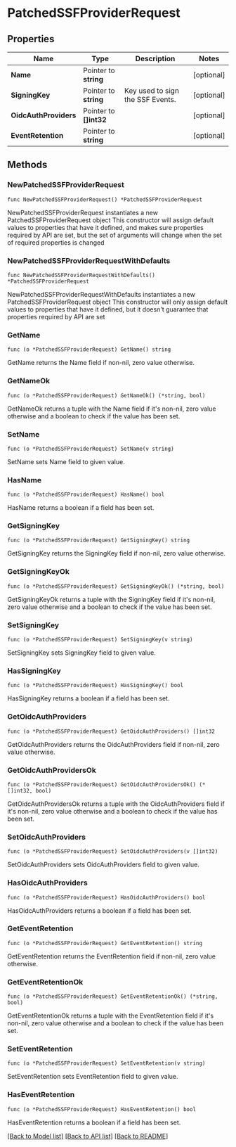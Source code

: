 # PatchedSSFProviderRequest

## Properties

Name | Type | Description | Notes
------------ | ------------- | ------------- | -------------
**Name** | Pointer to **string** |  | [optional] 
**SigningKey** | Pointer to **string** | Key used to sign the SSF Events. | [optional] 
**OidcAuthProviders** | Pointer to **[]int32** |  | [optional] 
**EventRetention** | Pointer to **string** |  | [optional] 

## Methods

### NewPatchedSSFProviderRequest

`func NewPatchedSSFProviderRequest() *PatchedSSFProviderRequest`

NewPatchedSSFProviderRequest instantiates a new PatchedSSFProviderRequest object
This constructor will assign default values to properties that have it defined,
and makes sure properties required by API are set, but the set of arguments
will change when the set of required properties is changed

### NewPatchedSSFProviderRequestWithDefaults

`func NewPatchedSSFProviderRequestWithDefaults() *PatchedSSFProviderRequest`

NewPatchedSSFProviderRequestWithDefaults instantiates a new PatchedSSFProviderRequest object
This constructor will only assign default values to properties that have it defined,
but it doesn't guarantee that properties required by API are set

### GetName

`func (o *PatchedSSFProviderRequest) GetName() string`

GetName returns the Name field if non-nil, zero value otherwise.

### GetNameOk

`func (o *PatchedSSFProviderRequest) GetNameOk() (*string, bool)`

GetNameOk returns a tuple with the Name field if it's non-nil, zero value otherwise
and a boolean to check if the value has been set.

### SetName

`func (o *PatchedSSFProviderRequest) SetName(v string)`

SetName sets Name field to given value.

### HasName

`func (o *PatchedSSFProviderRequest) HasName() bool`

HasName returns a boolean if a field has been set.

### GetSigningKey

`func (o *PatchedSSFProviderRequest) GetSigningKey() string`

GetSigningKey returns the SigningKey field if non-nil, zero value otherwise.

### GetSigningKeyOk

`func (o *PatchedSSFProviderRequest) GetSigningKeyOk() (*string, bool)`

GetSigningKeyOk returns a tuple with the SigningKey field if it's non-nil, zero value otherwise
and a boolean to check if the value has been set.

### SetSigningKey

`func (o *PatchedSSFProviderRequest) SetSigningKey(v string)`

SetSigningKey sets SigningKey field to given value.

### HasSigningKey

`func (o *PatchedSSFProviderRequest) HasSigningKey() bool`

HasSigningKey returns a boolean if a field has been set.

### GetOidcAuthProviders

`func (o *PatchedSSFProviderRequest) GetOidcAuthProviders() []int32`

GetOidcAuthProviders returns the OidcAuthProviders field if non-nil, zero value otherwise.

### GetOidcAuthProvidersOk

`func (o *PatchedSSFProviderRequest) GetOidcAuthProvidersOk() (*[]int32, bool)`

GetOidcAuthProvidersOk returns a tuple with the OidcAuthProviders field if it's non-nil, zero value otherwise
and a boolean to check if the value has been set.

### SetOidcAuthProviders

`func (o *PatchedSSFProviderRequest) SetOidcAuthProviders(v []int32)`

SetOidcAuthProviders sets OidcAuthProviders field to given value.

### HasOidcAuthProviders

`func (o *PatchedSSFProviderRequest) HasOidcAuthProviders() bool`

HasOidcAuthProviders returns a boolean if a field has been set.

### GetEventRetention

`func (o *PatchedSSFProviderRequest) GetEventRetention() string`

GetEventRetention returns the EventRetention field if non-nil, zero value otherwise.

### GetEventRetentionOk

`func (o *PatchedSSFProviderRequest) GetEventRetentionOk() (*string, bool)`

GetEventRetentionOk returns a tuple with the EventRetention field if it's non-nil, zero value otherwise
and a boolean to check if the value has been set.

### SetEventRetention

`func (o *PatchedSSFProviderRequest) SetEventRetention(v string)`

SetEventRetention sets EventRetention field to given value.

### HasEventRetention

`func (o *PatchedSSFProviderRequest) HasEventRetention() bool`

HasEventRetention returns a boolean if a field has been set.


[[Back to Model list]](../README.md#documentation-for-models) [[Back to API list]](../README.md#documentation-for-api-endpoints) [[Back to README]](../README.md)


